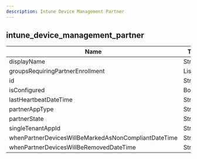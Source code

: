 ```yaml
---
description: Intune Device Management Partner
---
```

intune_device_management_partner
--------------------------------

| **Name**                                             | **Type**   | **Nullable** |
| ---------------------------------------------------- | ---------- | ------------ |
| displayName                                          | String     | &check;      |
| groupsRequiringPartnerEnrollment                     | List<JSON> | &check;      |
| id                                                   | String     | &cross;      |
| isConfigured                                         | Boolean    | &check;      |
| lastHeartbeatDateTime                                | String     | &check;      |
| partnerAppType                                       | String     | &check;      |
| partnerState                                         | String     | &check;      |
| singleTenantAppId                                    | String     | &check;      |
| whenPartnerDevicesWillBeMarkedAsNonCompliantDateTime | String     | &check;      |
| whenPartnerDevicesWillBeRemovedDateTime              | String     | &check;      |
